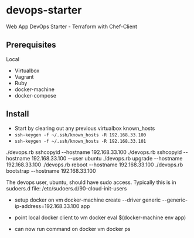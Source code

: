 # devops-starter
Web App DevOps Starter - Terraform with Chef-Client

## Prerequisites

Local

- Virtualbox
- Vagrant
- Ruby
- docker-machine
- docker-compose

## Install

- Start by clearing out any previous virtualbox known_hosts
- `ssh-keygen -f ~/.ssh/known_hosts -R 192.168.33.100`
- `ssh-keygen -f ~/.ssh/known_hosts -R 192.168.33.101`

./devops.rb sshcopyid --hostname 192.168.33.100
./devops.rb sshcopyid --hostname 192.168.33.100 --user ubuntu
./devops.rb upgrade --hostname 192.168.33.100
./devops.rb reboot --hostname 192.168.33.100
./devops.rb bootstrap --hostname 192.168.33.100

The devops user, ubuntu, should have sudo access.
Typically this is in sudoers.d file:
/etc/sudoers.d/90-cloud-init-users

- setup docker on vm
docker-machine create --driver generic --generic-ip-address=192.168.33.100 app

- point local docker client to vm docker
eval $(docker-machine env app)

- can now run command on docker vm
docker ps

